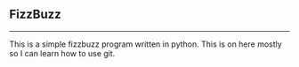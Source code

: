 FizzBuzz
----
----
This is a simple fizzbuzz program written in python.
This is on here mostly so I can learn how to use git.


